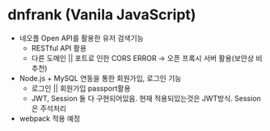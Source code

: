 # dnfrank (Vanila JavaScript)  
* 네오플 Open API를 활용한 유저 검색기능  
  * RESTful API 활용  
  * 다른 도메인 || 포트로 인한 CORS ERROR -> 오픈 프록시 서버 활용(보안상 비추천)  
* Node.js + MySQL 연동을 통한 회원가입, 로그인 기능  
  * 로그인 || 회원가입 passport활용  
  * JWT, Session 둘 다 구현되어있음. 현재 적용되있는것은 JWT방식. Session은 주석처리  
* webpack 적용 예정  
